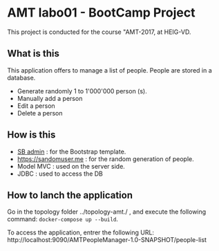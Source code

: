 # AMT labo01 - BootCamp Project

This project is conducted for the course "AMT-2017, at HEIG-VD.

## What is this
This application offers to manage a list of people. People are stored in a database.

* Generate randomly 1 to 1'000'000 person (s).
* Manually add a person
* Edit a person
* Delete a person

## How is this
  * <a href="https://startbootstrap.com/template-overviews/sb-admin/">SB admin</a> : for the Bootstrap template.
  * <a href="https://randomuser.me/api/?inc=gender,name,dob,email,phone&results=">https://sandomuser.me</a> : for the random
 generation of people.
  * Model MVC : used on the server side.
  * JDBC : used to access the DB
  
## How to lanch the application
Go in the topology folder ../topology-amt./ , and execute the following command: ```docker-compose up --build```.

To access the application, entrer the following URL: http://localhost:9090/AMTPeopleManager-1.0-SNAPSHOT/people-list

